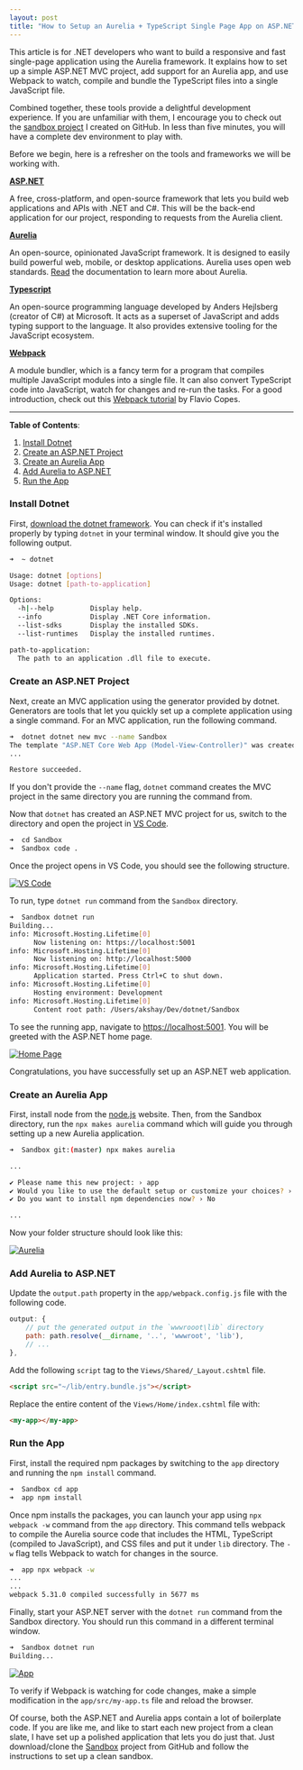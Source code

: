 ```yaml
---
layout: post
title: "How to Setup an Aurelia + TypeScript Single Page App on ASP.NET"
---
```


This article is for .NET developers who want to build a responsive and fast single-page application using the Aurelia framework. It explains how to set up a simple ASP.NET MVC project, add support for an Aurelia app, and use Webpack to watch, compile and bundle the TypeScript files into a single JavaScript file. 

Combined together, these tools provide a delightful development experience. If you are unfamiliar with them, I encourage you to check out the [sandbox project](https://github.com/akshayKhot/Sandbox#getting-started) I created on GitHub. In less than five minutes, you will have a complete dev environment to play with. 

Before we begin, here is a refresher on the tools and frameworks we will be working with. 

**[ASP.NET](https://dotnet.microsoft.com/apps/aspnet)** 

A free, cross-platform, and open-source framework that lets you build web applications and APIs with .NET and C#. This will be the back-end application for our project, responding to requests from the Aurelia client. 

**[Aurelia](https://aurelia.io/)**

An open-source, opinionated JavaScript framework. It is designed to easily build powerful web, mobile, or desktop applications. Aurelia uses open web standards. [Read](https://docs.aurelia.io/) the documentation to learn more about Aurelia. 

**[Typescript](https://www.typescriptlang.org/)**

An open-source programming language developed by Anders Hejlsberg (creator of C#) at Microsoft. It acts as a superset of JavaScript and adds typing support to the language. It also provides extensive tooling for the JavaScript ecosystem. 

**[Webpack](https://webpack.js.org/)** 

A module bundler, which is a fancy term for a program that compiles multiple JavaScript modules into a single file. It can also convert TypeScript code into JavaScript, watch for changes and re-run the tasks. For a good introduction, check out this [Webpack tutorial](https://flaviocopes.com/webpack/) by Flavio Copes. 

---

**Table of Contents**:

1. [Install Dotnet](#install-dotnet)
2. [Create an ASP.NET Project](#create-an-aspnet-project)
3. [Create an Aurelia App](#create-an-aurelia-app)
4. [Add Aurelia to ASP.NET](#add-aurelia-to-aspnet)
5. [Run the App](#run-the-app)

### Install Dotnet

First, [download the dotnet framework](https://dotnet.microsoft.com/download). You can check if it's installed properly by typing `dotnet` in your terminal window. It should give you the following output. 

```bash
➜  ~ dotnet

Usage: dotnet [options]
Usage: dotnet [path-to-application]

Options:
  -h|--help         Display help.
  --info            Display .NET Core information.
  --list-sdks       Display the installed SDKs.
  --list-runtimes   Display the installed runtimes.

path-to-application:
  The path to an application .dll file to execute.
```

### Create an ASP.NET Project

Next, create an MVC application using the generator provided by dotnet. Generators are tools that let you quickly set up a complete application using a single command. For an MVC application, run the following command. 

```bash
➜  dotnet dotnet new mvc --name Sandbox
The template "ASP.NET Core Web App (Model-View-Controller)" was created successfully.
...	

Restore succeeded.
```

If you don't provide the `--name` flag, `dotnet` command creates the MVC project in the same directory you are running the command from. 

Now that `dotnet` has created an ASP.NET MVC project for us, switch to the directory and open the project in [VS Code](#). 

```bash
➜  cd Sandbox
➜  Sandbox code .
```

Once the project opens in VS Code, you should see the following structure. 

<a target="_blank" href="{{ site.images }}/sandbox/aspnet_vs_code.jpg">
  <img src="{{ site.images }}/sandbox/aspnet_vs_code.jpg" alt="VS Code">
</a>

To run, type `dotnet run` command from the `Sandbox` directory. 

```bash
➜  Sandbox dotnet run
Building...
info: Microsoft.Hosting.Lifetime[0]
      Now listening on: https://localhost:5001
info: Microsoft.Hosting.Lifetime[0]
      Now listening on: http://localhost:5000
info: Microsoft.Hosting.Lifetime[0]
      Application started. Press Ctrl+C to shut down.
info: Microsoft.Hosting.Lifetime[0]
      Hosting environment: Development
info: Microsoft.Hosting.Lifetime[0]
      Content root path: /Users/akshay/Dev/dotnet/Sandbox
```

To see the running app, navigate to [https://localhost:5001](#). You will be greeted with the ASP.NET home page.

<a target="_blank" href="{{ site.images }}/sandbox/aspnet_home.jpg">
  <img src="{{ site.images }}/sandbox/aspnet_home.jpg" alt="Home Page">
</a>

Congratulations, you have successfully set up an ASP.NET web application. 

### Create an Aurelia App

First, install node from the [node.js](https://nodejs.org/en/download/) website. Then, from the Sandbox directory, run the `npx makes aurelia` command which will guide you through setting up a new Aurelia application. 

```bash
➜  Sandbox git:(master) npx makes aurelia

...

✔ Please name this new project: › app
✔ Would you like to use the default setup or customize your choices? › Default TypeScript Aurelia 2 App
✔ Do you want to install npm dependencies now? › No

...
```

Now your folder structure should look like this:

<a target="_blank" href="{{ site.images }}/sandbox/aspnet_aurelia.jpg">
  <img src="{{ site.images }}/sandbox/aspnet_aurelia.jpg" alt="Aurelia">
</a>

### Add Aurelia to ASP.NET

Update the `output.path` property in the `app/webpack.config.js` file with the following code. 

``` javascript
output: {
    // put the generated output in the `wwwrooot\lib` directory
    path: path.resolve(__dirname, '..', 'wwwroot', 'lib'),
    // ...
},
```

Add the following `script` tag to the `Views/Shared/_Layout.cshtml` file. 

```html
<script src="~/lib/entry.bundle.js"></script>
```

Replace the entire content of the `Views/Home/index.cshtml` file with: 

```html
<my-app></my-app>
```

### Run the App

First, install the required npm packages by switching to the `app` directory and running the `npm install` command. 

```bash
➜  Sandbox cd app
➜  app npm install
```

Once npm installs the packages, you can launch your app using  `npx webpack -w` command from the `app` directory. This command tells webpack to compile the Aurelia source code that includes the HTML, TypeScript (compiled to JavaScript), and CSS files and put it under `lib` directory. The `-w` flag tells Webpack to watch for changes in the source. 

```bash
➜  app npx webpack -w
...
...
webpack 5.31.0 compiled successfully in 5677 ms
```

Finally, start your ASP.NET server with the `dotnet run` command from the Sandbox directory. You should run this command in a different terminal window. 

```bash
➜  Sandbox dotnet run
Building...
```

<a target="_blank" href="{{ site.images }}/sandbox/aspnet_app.jpg">
  <img src="{{ site.images }}/sandbox/aspnet_app.jpg" alt="App">
</a>

To verify if Webpack is watching for code changes, make a simple modification in the `app/src/my-app.ts` file and reload the browser. 

Of course, both the ASP.NET and Aurelia apps contain a lot of boilerplate code. If you are like me, and like to start each new project from a clean slate, I have set up a polished application that lets you do just that. Just download/clone the [Sandbox](https://github.com/akshayKhot/Sandbox) project from GitHub and follow the instructions to set up a clean sandbox. 
